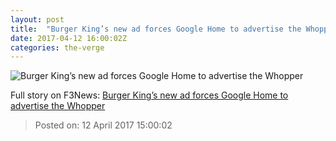 ```yaml
---
layout: post
title:  "Burger King’s new ad forces Google Home to advertise the Whopper"
date: 2017-04-12 16:00:02Z
categories: the-verge
---
```


![Burger King’s new ad forces Google Home to advertise the Whopper](https://cdn0.vox-cdn.com/thumbor/hAPDoEwUsi7pHqEsRQBtbmNvsmI=/1x0:2054x1155/1600x900/cdn0.vox-cdn.com/uploads/chorus_image/image/54213457/bk.0.png)




Full story on F3News: [Burger King’s new ad forces Google Home to advertise the Whopper](http://www.f3nws.com/n/kQ3JZG)

> Posted on: 12 April 2017 15:00:02

